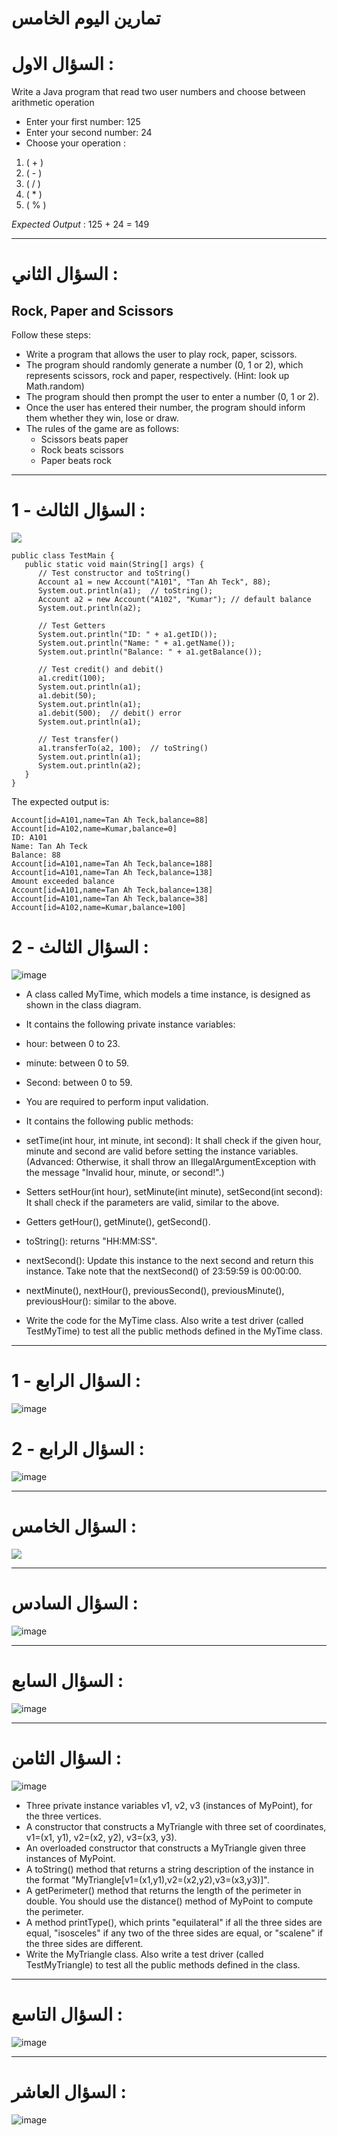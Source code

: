 # تمارين اليوم الخامس



# السؤال الاول : 

Write a Java program that read two user numbers and choose between arithmetic operation 

- Enter your first number: 125
- Enter your second number: 24
- Choose your operation :

1. ( + )
2. ( - )
3. ( / )
4. ( * )
5. ( % )

*Expected Output* :
125 + 24 = 149



----------


# السؤال الثاني : 

## **Rock, Paper and Scissors**

Follow these steps:
- Write a program that allows the user to play rock, paper, scissors.
- The program should randomly generate a number (0, 1 or 2), which represents scissors, rock and paper, respectively. (Hint: look up Math.random)
- The program should then prompt the user to enter a number (0, 1 or 2).
- Once the user has entered their number, the program should inform them whether they win, lose or draw.
- The rules of the game are as follows:
    - Scissors beats paper
    - Rock beats scissors
    - Paper beats rock



----------


# السؤال الثالث - 1  :
![](https://paper-attachments.dropbox.com/s_ECF8A70774907FEBE2A4E12AF2C2ACA777E0864187F3C0A07609DB98595080B4_1646117992519_image.png)

```
public class TestMain {
   public static void main(String[] args) {
      // Test constructor and toString()
      Account a1 = new Account("A101", "Tan Ah Teck", 88);
      System.out.println(a1);  // toString();
      Account a2 = new Account("A102", "Kumar"); // default balance
      System.out.println(a2);

      // Test Getters
      System.out.println("ID: " + a1.getID());
      System.out.println("Name: " + a1.getName());
      System.out.println("Balance: " + a1.getBalance());

      // Test credit() and debit()
      a1.credit(100);
      System.out.println(a1);
      a1.debit(50);
      System.out.println(a1);
      a1.debit(500);  // debit() error
      System.out.println(a1);

      // Test transfer()
      a1.transferTo(a2, 100);  // toString()
      System.out.println(a1);
      System.out.println(a2);
   }
}
```

The expected output is:

```
Account[id=A101,name=Tan Ah Teck,balance=88]
Account[id=A102,name=Kumar,balance=0]
ID: A101 
Name: Tan Ah Teck
Balance: 88 
Account[id=A101,name=Tan Ah Teck,balance=188]
Account[id=A101,name=Tan Ah Teck,balance=138]
Amount exceeded balance
Account[id=A101,name=Tan Ah Teck,balance=138]
Account[id=A101,name=Tan Ah Teck,balance=38]
Account[id=A102,name=Kumar,balance=100]
```
# السؤال الثالث - 2 :

![image](https://user-images.githubusercontent.com/93971372/169213129-241145be-56a9-4fd2-a74f-902510356ba3.png)

- A class called MyTime, which models a time instance, is designed as shown in the class diagram.

- It contains the following private instance variables:

- hour: between 0 to 23.
- minute: between 0 to 59.
- Second: between 0 to 59.
- You are required to perform input validation.

- It contains the following public methods:

- setTime(int hour, int minute, int second): It shall check if the given hour, minute and second are valid before setting the instance variables.
(Advanced: Otherwise, it shall throw an IllegalArgumentException with the message "Invalid hour, minute, or second!".)
- Setters setHour(int hour), setMinute(int minute), setSecond(int second): It shall check if the parameters are valid, similar to the above.
- Getters getHour(), getMinute(), getSecond().
- toString(): returns "HH:MM:SS".
- nextSecond(): Update this instance to the next second and return this instance. Take note that the nextSecond() of 23:59:59 is 00:00:00.
- nextMinute(), nextHour(), previousSecond(), previousMinute(), previousHour(): similar to the above.
- Write the code for the MyTime class. Also write a test driver (called TestMyTime) to test all the public methods defined in the MyTime class.

----------


# السؤال الرابع - 1 :


![image](https://user-images.githubusercontent.com/93971372/169211167-8c057c54-b535-4cd3-98d2-65fd212ced4d.png)


# السؤال الرابع - 2 : 

![image](https://user-images.githubusercontent.com/93971372/169215277-5bc4c937-aab9-424c-b18a-c59c4d1b0933.png)


----------


# السؤال الخامس :



![](https://paper-attachments.dropbox.com/s_ECF8A70774907FEBE2A4E12AF2C2ACA777E0864187F3C0A07609DB98595080B4_1646123003232_image.png)


----------


# السؤال السادس :


![image](https://user-images.githubusercontent.com/93971372/169215809-e3e5215d-67e7-4d30-b40b-bcb9c3e81795.png)



----------


# السؤال السابع :


![image](https://user-images.githubusercontent.com/93971372/169216946-f8481046-ce64-4344-a75f-b5a3892fa1ce.png)

----------


# السؤال الثامن :



![image](https://user-images.githubusercontent.com/93971372/169212291-da5dd27e-b6ea-464e-8830-f1b879b76e84.png)

- Three private instance variables v1, v2, v3 (instances of MyPoint), for the three vertices.
- A constructor that constructs a MyTriangle with three set of coordinates, v1=(x1, y1), v2=(x2, y2), v3=(x3, y3).
- An overloaded constructor that constructs a MyTriangle given three instances of MyPoint.
- A toString() method that returns a string description of the instance in the format "MyTriangle[v1=(x1,y1),v2=(x2,y2),v3=(x3,y3)]".
- A getPerimeter() method that returns the length of the perimeter in double. You should use the distance() method of MyPoint to compute the perimeter.
- A method printType(), which prints "equilateral" if all the three sides are equal, "isosceles" if any two of the three sides are equal, or "scalene" if the three sides are different.
- Write the MyTriangle class. Also write a test driver (called TestMyTriangle) to test all the public methods defined in the class.

----------


# السؤال التاسع :


![image](https://user-images.githubusercontent.com/93971372/169216736-19f01f8b-b41b-4928-bb19-5dfa13a7580b.png)


----------



# السؤال العاشر :


![image](https://user-images.githubusercontent.com/93971372/169211438-f40546be-1587-44d0-ad12-ab608860de32.png)



